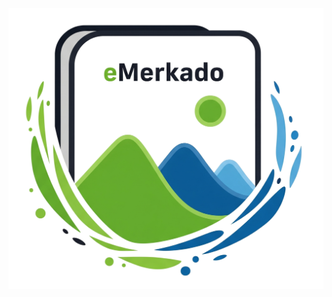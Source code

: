 <picture>
  <source media="(prefers-color-scheme: dark)" srcset="dark-mode-image.png">
  <source media="(prefers-color-scheme: light)" srcset="light-mode-image.png">
  <img alt="Fallback image description" src="./app/icons/eMerkado.icon.png">
</picture>

